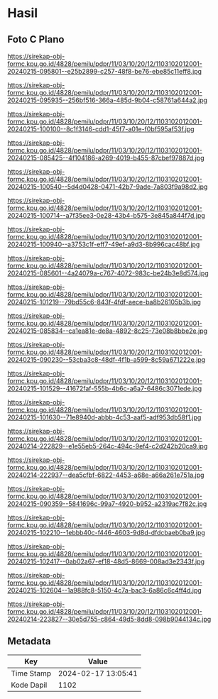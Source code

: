 # Hasil

## Foto C Plano

https://sirekap-obj-formc.kpu.go.id/4828/pemilu/pdpr/11/03/10/20/12/1103102012001-20240215-095801--e25b2899-c257-48f8-be76-ebe85c11eff8.jpg

https://sirekap-obj-formc.kpu.go.id/4828/pemilu/pdpr/11/03/10/20/12/1103102012001-20240215-095935--256bf516-366a-485d-9b04-c58761a644a2.jpg

https://sirekap-obj-formc.kpu.go.id/4828/pemilu/pdpr/11/03/10/20/12/1103102012001-20240215-100100--8c1f3146-cdd1-45f7-a01e-f0bf595af53f.jpg

https://sirekap-obj-formc.kpu.go.id/4828/pemilu/pdpr/11/03/10/20/12/1103102012001-20240215-085425--4f104186-a269-4019-b455-87cbef97887d.jpg

https://sirekap-obj-formc.kpu.go.id/4828/pemilu/pdpr/11/03/10/20/12/1103102012001-20240215-100540--5d4d0428-0471-42b7-9ade-7a803f9a98d2.jpg

https://sirekap-obj-formc.kpu.go.id/4828/pemilu/pdpr/11/03/10/20/12/1103102012001-20240215-100714--a7f35ee3-0e28-43b4-b575-3e845a844f7d.jpg

https://sirekap-obj-formc.kpu.go.id/4828/pemilu/pdpr/11/03/10/20/12/1103102012001-20240215-100940--a3753c1f-eff7-49ef-a9d3-8b996cac48bf.jpg

https://sirekap-obj-formc.kpu.go.id/4828/pemilu/pdpr/11/03/10/20/12/1103102012001-20240215-085601--4a24079a-c767-4072-983c-be24b3e8d574.jpg

https://sirekap-obj-formc.kpu.go.id/4828/pemilu/pdpr/11/03/10/20/12/1103102012001-20240215-101219--79bd55c6-843f-4fdf-aece-ba8b26105b3b.jpg

https://sirekap-obj-formc.kpu.go.id/4828/pemilu/pdpr/11/03/10/20/12/1103102012001-20240215-085834--ca1ea81e-de8a-4892-8c25-73e08b8bbe2e.jpg

https://sirekap-obj-formc.kpu.go.id/4828/pemilu/pdpr/11/03/10/20/12/1103102012001-20240215-090230--53cba3c8-48df-4f1b-a599-8c59a671222e.jpg

https://sirekap-obj-formc.kpu.go.id/4828/pemilu/pdpr/11/03/10/20/12/1103102012001-20240215-101529--41672faf-555b-4b6c-a6a7-6486c3071ede.jpg

https://sirekap-obj-formc.kpu.go.id/4828/pemilu/pdpr/11/03/10/20/12/1103102012001-20240215-101630--71e8940d-abbb-4c53-aaf5-adf953db58f1.jpg

https://sirekap-obj-formc.kpu.go.id/4828/pemilu/pdpr/11/03/10/20/12/1103102012001-20240214-222829--e1e55eb5-264c-494c-9ef4-c2d242b20ca9.jpg

https://sirekap-obj-formc.kpu.go.id/4828/pemilu/pdpr/11/03/10/20/12/1103102012001-20240214-222937--dea5cfbf-6822-4453-a68e-a66a261e751a.jpg

https://sirekap-obj-formc.kpu.go.id/4828/pemilu/pdpr/11/03/10/20/12/1103102012001-20240215-090359--5841696c-99a7-4920-b952-a2319ac7f82c.jpg

https://sirekap-obj-formc.kpu.go.id/4828/pemilu/pdpr/11/03/10/20/12/1103102012001-20240215-102210--1ebbb40c-f446-4603-9d8d-dfdcbaeb0ba9.jpg

https://sirekap-obj-formc.kpu.go.id/4828/pemilu/pdpr/11/03/10/20/12/1103102012001-20240215-102417--0ab02a67-ef18-48d5-8669-008ad3e2343f.jpg

https://sirekap-obj-formc.kpu.go.id/4828/pemilu/pdpr/11/03/10/20/12/1103102012001-20240215-102604--1a988fc8-5150-4c7a-bac3-6a86c6c4ff4d.jpg

https://sirekap-obj-formc.kpu.go.id/4828/pemilu/pdpr/11/03/10/20/12/1103102012001-20240214-223827--30e5d755-c864-49d5-8dd8-098b9044134c.jpg


## Metadata

| Key        | Value               |
| ---------- | ------------------- |
| Time Stamp | 2024-02-17 13:05:41 |
| Kode Dapil | 1102                |



